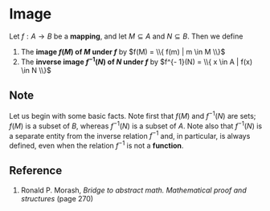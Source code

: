 # Image

Let $f: A \rightarrow B$ be a **mapping**, and let $M \subseteq A$ and $N \subseteq B$. Then we define

1. The **image $f(M)$ of $M$ under $f$** by $f(M) = \\{ f(m) | m \in M \\}$
2. The **inverse image $f^{- 1}(N)$ of $N$ under $f$** by $f^{- 1}(N) = \\{ x \in A | f(x) \in N \\}$

## Note

Let us begin with some basic facts. Note first that $f(M)$ and $f^{- 1}(N)$ are sets; $f(M)$ is a subset of $B$, whereas $f^{- 1}(N)$ is a subset of $A$. Note also that $f^{- 1}(N)$ is a separate entity from the inverse relation $f^{- 1}$ and, in particular, is always defined, even when the relation $f^{- 1}$ is not a **function**.

## Reference

1. Ronald P. Morash, *Bridge to abstract math. Mathematical proof and structures* (page 270)